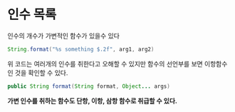 # 인수 목록
인수의 개수가 가변적인 함수가 있을수 있다
```java
String.format("%s something $.2f", arg1, arg2) 
```
 위 코드는 여러개의 인수를 취한다고 오해할 수 있지만 함수의 선언부를 보면 이항함수인 것을 확인할 수 있다. 

 ```java
public String format(String format, Object... args)
 ```

 **가변 인수를 취하는 함수도 단항, 이항, 삼항 함수로 취급할 수 있다.**
 

